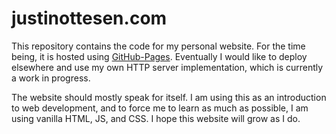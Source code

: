 # justinottesen.com

This repository contains the code for my personal website. For the time being, it is hosted using [GitHub-Pages](https://pages.github.com/). Eventually I would like to deploy elsewhere and use my own HTTP server implementation, which is currently a work in progress.

The website should mostly speak for itself. I am using this as an introduction to web development, and to force me to learn as much as possible, I am using vanilla HTML, JS, and CSS. I hope this website will grow as I do.
